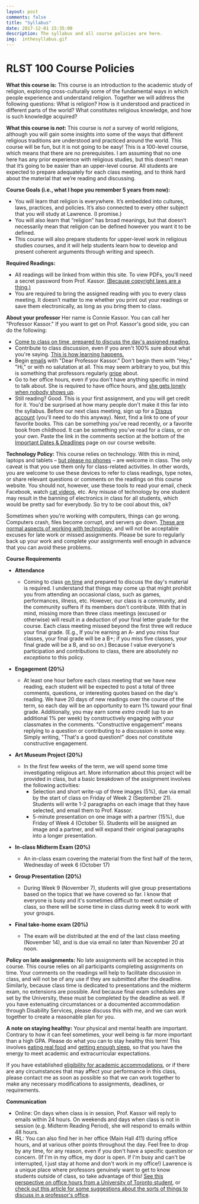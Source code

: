 ```yaml
---
layout: post
comments: false
title: "Syllabus"
date: 2017-12-01 15:35:00
description: The syllabus and all course policies are here.
img:  inthesyllabus.gif
---
```

# RLST 100 Course Policies

**What this course is:**
This course is an introduction to the academic study of religion, exploring cross-culturally some of the fundamental ways in which people experience and understand religion. Together we will address the following questions: What is religion? How is it understood and practiced in different parts of the world? What constitutes religious knowledge, and how is such knowledge acquired?


**What this course is _not_:**
This course is _not_ a survey of world religions, although you will gain some insights into some of the ways that different religious traditions are understood and practiced around the world. This course will be fun, but it is not going to be easy! This is a 100-level course, which means that there are no prerequisites. I am assuming that no one here has any prior experience with religious studies, but this doesn’t mean that it’s going to be easier than an upper-level course. All students are expected to prepare adequately for each class meeting, and to think hard about the material that we’re reading and discussing. 


**Course Goals (i.e., what I hope you remember 5 years from now):**
- You will learn that religion is everywhere. It’s embedded into cultures, laws, practices, and policies. It’s also connected to every other subject that you will study at Lawrence. (I promise.)
- You will also learn that “religion” has broad meanings, but that doesn’t necessarily mean that religion can be defined however you want it to be defined. 
- This course will also prepare students for upper-level work in religious studies courses, and it will help students learn how to develop and present coherent arguments through writing and speech.


**Required Readings:**
- All readings will be linked from within this site. To view PDFs, you'll need a secret password from Prof. Kassor. [(Because copyright laws are a thing.)](https://media1.giphy.com/media/3o7TKHyJHIFAXODsmQ/giphy.gif)
- You are required to bring the assigned reading with you to every class meeting. It doesn’t matter to me whether you print out your readings or save them electronically, as long as you bring them to class.

**About your professor**
Her name is Connie Kassor. You can call her "Professor Kassor." 
If you want to get on Prof. Kassor's good side, you can do the following:
- [Come to class on time, prepared to discuss the day's assigned reading.](http://gph.is/2comGoE)
- Contribute to class discussion, even if you aren't 100% sure about what you're saying. [This is how learning happens.](https://media0.giphy.com/media/ZIqbJ5Tbm6N0I/giphy.gif)
- Begin [emails](https://gph.is/YBpwJd) with "Dear Professor Kassor." Don't begin them with  "Hey," "Hi," or with no salutation at all. This may seem arbitrary to you, but this is something that professors regularly [gripe](http://gophergripes.com/) about.
- Go to her office hours, even if you don't have anything specific in mind to talk about. She is required to have office hours, and [she gets lonely when nobody shows up](https://gph.is/Vwwqks).
- Still reading? Good. This is your first assignment, and you will get credit for it. You'd be surprised at how many people don't make it this far into the syllabus. Before our next class meeting, sign up for a [Disqus account](https://disqus.com/) (you'll need to do this anyway). Next, find a link to one of your favorite books. This can be something you've read recently, or a favorite book from childhood. It can be something you've read for a class, or on your own. Paste the link in the comments section at the bottom of the [Important Dates & Deadlines](../calendar) page on our course website.

**Technology Policy:**
This course relies on technology. With this in mind, laptops and tablets – [but please no phones](https://media1.giphy.com/media/oAbJRrZeArRYY/giphy.gif) – are welcome in class. The only caveat is that you use them only for class-related activities. In other words, you are welcome to use these devices to refer to class readings, type notes, or share relevant questions or comments on the readings on this course website. You should not, however, use these tools to read your email, check Facebook, watch [cat videos](https://www.youtube.com/watch?v=J---aiyznGQ), etc. Any misuse of technology by one student may result in the banning of electronics in class for all students, which would be pretty sad for everybody. So try to be cool about this, ok?

Sometimes when you’re working with computers, things can go wrong. Computers crash, files become corrupt, and servers go down. [These are normal aspects of working with technology](https://media1.giphy.com/media/g79am6uuZJKSc/giphy.gif), and will not be acceptable excuses for late work or missed assignments. Please be sure to regularly back up your work and complete your assignments well enough in advance that you can avoid these problems.

**Course Requirements**
- **Attendance**
	- Coming to class [on time](https://media1.giphy.com/media/6EUxr85g9rv6o/giphy.webp) and prepared to discuss the day's material is required. I understand that things may come up that might prohibit you from attending an occasional class, such as games, performances, illness, etc. However, our class is a community, and the community suffers if its members don't contribute. With that in mind, missing more than three class meetings (excused or otherwise) will result in a deduction of your final letter grade for the course. Each class meeting missed beyond the first three will reduce your final grade. (E.g., If you're earning an A- and you miss four classes, your final grade will be a B+; if you miss five classes, your final grade will be a B, and so on.) Because I value everyone's participation and contributions to class, there are absolutely *no exceptions* to this policy.

- **Engagement (20%)**
	- At least one hour before each class meeting that we have new reading, each student will be expected to post a total of three comments, questions, or interesting quotes based on the day's reading. We have 20 days of new readings over the course of the term, so each day will be an opportunity to earn 1% toward your final grade. Additionally, you may earn some _extra credit_ (up to an additional 1% per week) by constructively engaging with your classmates in the comments. "Constructive engagement" means replying to a question or contributing to a discussion in some way. Simply writing, "That's a good question!" does _not_ constitute constructive engagement. 

- **Art Museum Project (20%)**
	- In the first few weeks of the term, we will spend some time investigating religious art. More information about this project will be provided in class, but a basic breakdown of the assignment involves the following activities:
		- Selection and short write-up of three images (5%), due via email by the start of class on Friday of Week 2 (September 21). Students will write 1-2 paragraphs on each image that they have selected, and email them to Prof. Kassor.
		- 5-minute presentation on one image with a partner (15%), due Friday of Week 4 (October 5). Students will be assigned an image and a partner, and will expand their original paragraphs into a longer presentation.

- **In-class Midterm Exam (20%)**
	- An in-class exam covering the material from the first half of the term, Wednesday of week 6 (October 17)

- **Group Presentation (20%)**
	- During Week 9 (November 7), students will give group presentations based on the topics that we have covered so far. I know that everyone is busy and it's sometimes difficult to meet outside of class, so there will be some time in class during week 8 to work with your groups.

- **Final take-home exam (20%)**
	- The exam will be distributed at the end of the last class meeting (November 14), and is due via email no later than November 20 at noon.
	

**Policy on late assignments:**
No late assignments will be accepted in this course. This course relies on all participants completing assignments on time. Your comments on the readings will help to facilitate discussion in class, and will not be of any use if they are submitted after the deadline. Similarly, because class time is dedicated to presentations and the midterm exam, no extensions are possible. And because final exam schedules are set by the University, these must be completed by the deadline as well. If you have extenuating circumstances or a documented accommodation through Disability Services, please discuss this with me, and we can work together to create a reasonable plan for you.

**A note on staying healthy:**
Your physical and mental health are important. Contrary to how it can feel sometimes, your well being is far more important than a high GPA. Please do what you can to stay healthy this term! This involves [eating real food](https://media1.giphy.com/media/GnCc88zZhSVUc/giphy.gif) and [getting enough sleep](https://media0.giphy.com/media/Zdfwny4fjIu2s/giphy.gif), so that you have the energy to meet academic and extracurricular expectations.

If you have established [eligibility for academic accommodations](https://www.lawrence.edu/academics/academic-success/accessibility-services/requesting-accommodations), or if there are any circumstances that may affect your performance in this class, please contact me as soon as possible so that we can work together to make any necessary modifications to assignments, deadlines, or requirements.

**Communication**
- Online: On days when class is in session, Prof. Kassor will reply to emails within 24 hours. On weekends and days when class is not in session (e.g. Midterm Reading Period), she will respond to emails within 48 hours. 
- IRL: You can also find her in her office (Main Hall 411) during office hours, and at various other points throughout the day.  Feel free to drop by any time, for any reason, even if you don't have a specific question or concern. (If I'm in my office, my door is open. If I'm busy and can't be interrupted, I just stay at home and don't work in my office!) Lawrence is a unique place where professors genuinely want to get to know students outside of class, so take advantage of this! [See this perspective on office hours from a University of Toronto student](http://www.newcollege.utoronto.ca/student-blog/why-you-should-actually-go-to-your-professors-office-hours/), or [check out this article for some suggestions about the sorts of things to discuss in a professor's office](https://www.hercampus.com/life/academics/5-questions-ask-your-professor-office-hours).